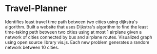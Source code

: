 # Travel-Planner

Identifies least travel time path between two cities using dijkstra's algorithm.
Built a website that uses Dijkstra's algorithm to find the least time-taking path between two
cities using at most 1 airplane given a network of cities connected by bus and airplane routes.
Visualized graph using open source library vis.js. Each new problem generates a random
network between 10 cities.

